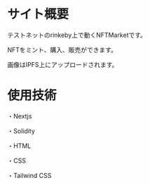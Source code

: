 # サイト概要

テストネットのrinkeby上で動くNFTMarketです。

NFTをミント、購入、販売ができます。

画像はIPFS上にアップロードされます。


# 使用技術

・Nextjs

・Solidity

・HTML

・CSS

・Tailwind CSS
